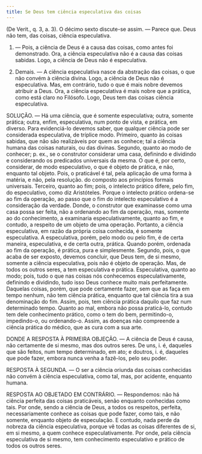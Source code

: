 ```yaml
---
title: Se Deus tem ciência especulativa das coisas
---
```


(De Verit., q. 3, a. 3).
  O décimo sexto discute-se assim. — Parece que. Deus não tem, das coisas, ciência especulativa.  

1. — Pois, a ciência de Deus é a causa das coisas, como antes foi demonstrado. Ora, a ciência especulativa não é a causa das coisas sabidas. Logo, a ciência de Deus não é especulativa.  

2. Demais. — A ciência especulativa nasce da abstração das coisas, o que não convém à ciência divina. Logo, a ciência de Deus não é especulativa.  Mas, em contrário, tudo o que é mais nobre devemos atribuir a Deus. Ora, a ciência especulativa é mais nobre que a prática, como está claro no Filósofo. Logo, Deus tem das coisas ciência especulativa.  

SOLUÇÃO. — Há uma ciência, que é somente especulativa; outra, somente prática; outra, enfim, especulativa, num ponto de vista, e prática, em diverso.  Para evidenciá-lo devemos saber, que qualquer ciência pode ser considerada especulativa, de tríplice modo. Primeiro, quanto às coisas sabidas, que não são realizáveis por quem as conhece; tal a ciência humana das coisas naturais, ou das divinas. Segundo, quanto ao modo de conhecer; p. ex., se o construtor considerar uma casa, definindo e dividindo e considerando os predicados universais da mesma. O que é, por certo, considerar, de modo especulativo, o que é objeto de prática, e não, enquanto tal objeto. Pois, o praticável é tal, pela aplicação de uma forma à matéria, e não, pela resolução. do composto aos princípios formais universais. Terceiro, quanto ao fim; pois, o intelecto prático difere, pelo fim, do especulativo, como diz Aristóteles. Porque o intelecto prático ordena-se ao fim da operação, ao passo que o fim do intelecto especulativo é a consideração da verdade. Donde, o construtor que examinasse como uma casa possa ser feita, não a ordenando ao fim da operação, mas, somente ao do conhecimento, a examinaria especulativamente, quanto ao fim, e contudo, a respeito de um objeto de uma operação. Portanto, a ciência especulativa, em razão da própria coisa conhecida, é somente especulativa. A especulativa, porém, pelo modo ou pelo fim, é de certa maneira, especulativa, e de certa outra, prática. Quando porém, ordenada ao fim da operação, é prática, pura e simplesmente.  Segundo, pois, o que acaba de ser exposto, devemos concluir, que Deus tem, de si mesmo, somente a ciência especulativa, pois não é objeto de operação. Mas, de todos os outros seres, a tem especulativa e prática. Especulativa, quanto ao modo; pois, tudo o que nas coisas nós conhecemos especulativamente, definindo e dividindo, tudo isso Deus conhece muito mais perfeitamente. Daquelas coisas, porém, que pode certamente fazer, sem que as faça em tempo nenhum, não tem ciência prática, enquanto que tal ciência tira a sua denominação do fim. Assim, pois, tem ciência prática daquilo que faz num determinado tempo. Quanto ao mal, embora não possa praticá-lo, contudo tem dele conhecimento prático, como o tem do bem, permitindo-o, impedindo-o, ou ordenando-o. Assim, as doenças não compreende a ciência prática do médico, que as cura com a sua arte.  

DONDE A RESPOSTA À PRIMEIRA OBJEÇÃO. — A ciência de Deus é causa, não certamente de si mesmo, mas dos outros seres. De uns, i. é, daqueles que são feitos, num tempo determinado, em ato; e doutros, i. é, daqueles que pode fazer, embora nunca venha a fazê-los, pelo seu poder.  

RESPOSTA À SEGUNDA. — O ser a ciência oriunda das coisas conhecidas não convém à ciência especulativa, como tal, mas, por acidente, enquanto humana. 

RESPOSTA AO OBJETADO EM CONTRÁRIO. — Respondemos: não há ciência perfeita das coisas praticáveis, senão enquanto conhecidas como tais. Por onde, sendo a ciência de Deus, a todos os respeitos, perfeita, necessariamente conhece as coisas que pode fazer, como tais, e não somente, enquanto objeto de especulação. E contudo, nada perde da nobreza da ciência especulativa, porque vê todas as coisas diferentes de si, em si mesmo, a quem conhece especulativamente. Por onde, pela ciência especulativa de si mesmo, tem conhecimento especulativo e prático de todos os outros seres.